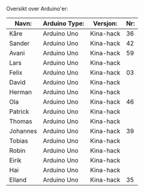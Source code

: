 Oversikt over Arduino'er:

| Navn: |  Arduino Type:      | Versjon:          | Nr:  |
|------------------|--------------------|-----------|-----------------------|
| Kåre | Arduino Uno | Kina-hack | 36 | 
| Sander | Arduino Uno | Kina-hack | 42 | 
| Avani | Arduino Uno | Kina-hack | 59 |
| Lars | Arduino Uno | Kina-hack |  |
| Felix | Arduino Uno | Kina-hack | 03 |
| David | Arduino Uno | Kina-hack |  |
| Herman | Arduino Uno | Kina-hack |  | 
| Ola | Arduino Uno | Kina-hack | 46 | 
| Patrick | Arduino Uno | Kina-hack |  |
| Thomas | Arduino Uno | Kina-hack |  |
| Johannes | Arduino Uno | Kina-hack | 39 |
| Tobias | Arduino Uno | Kina-hack |  |
| Robin | Arduino Uno | Kina-hack |  |
| Eirik | Arduino Uno | Kina-hack |  |
| Hai | Arduino Uno | Kina-hack |  |
| Elland | Arduino Uno | Kina-hack | 35 |
